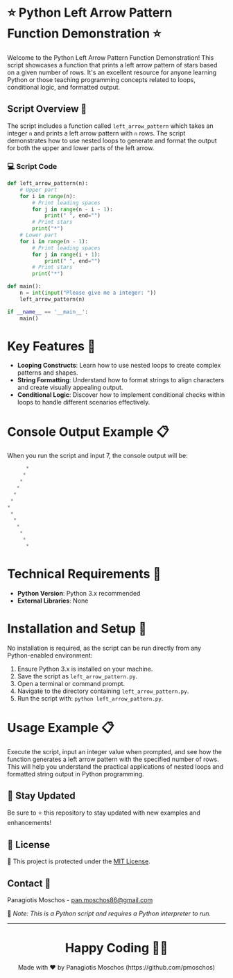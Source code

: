 # ⭐ Python Left Arrow Pattern Function Demonstration ⭐

Welcome to the Python Left Arrow Pattern Function Demonstration! This script showcases a function that prints a left arrow pattern of stars based on a given number of rows. It's an excellent resource for anyone learning Python or those teaching programming concepts related to loops, conditional logic, and formatted output.

## Script Overview 📘

The script includes a function called `left_arrow_pattern` which takes an integer `n` and prints a left arrow pattern with `n` rows. The script demonstrates how to use nested loops to generate and format the output for both the upper and lower parts of the left arrow.

### :computer: Script Code

```python
def left_arrow_pattern(n):
    # Upper part
    for i in range(n):
        # Print leading spaces
        for j in range(n - i - 1):
            print(" ", end="")
        # Print stars
        print("*")
    # Lower part
    for i in range(n - 1):
        # Print leading spaces
        for j in range(i + 1):
            print(" ", end="")
        # Print stars
        print("*")

def main():
    n = int(input("Please give me a integer: "))
    left_arrow_pattern(n)

if __name__ == '__main__':
    main()
```

# Key Features 🌟
- **Looping Constructs**: Learn how to use nested loops to create complex patterns and shapes.
- **String Formatting**: Understand how to format strings to align characters and create visually appealing output.
- **Conditional Logic**: Discover how to implement conditional checks within loops to handle different scenarios effectively.

# Console Output Example 📋
When you run the script and input 7, the console output will be:

```python
      *
     *
    *
   *
  *
 *
*
 *
  *
   *
    *
     *
      *
```

# Technical Requirements 🔧
- **Python Version**: Python 3.x recommended
- **External Libraries**: None

# Installation and Setup 🚀
No installation is required, as the script can be run directly from any Python-enabled environment:

1. Ensure Python 3.x is installed on your machine.
2. Save the script as `left_arrow_pattern.py`.
3. Open a terminal or command prompt.
4. Navigate to the directory containing `left_arrow_pattern.py`.
5. Run the script with: `python left_arrow_pattern.py`.

# Usage Example 📋
Execute the script, input an integer value when prompted, and see how the function generates a left arrow pattern with the specified number of rows. This will help you understand the practical applications of nested loops and formatted string output in Python programming.

## 📢 Stay Updated

Be sure to ⭐ this repository to stay updated with new examples and enhancements!

## 📄 License
🔐 This project is protected under the [MIT License](https://mit-license.org/).


## Contact 📧
Panagiotis Moschos - pan.moschos86@gmail.com

🔗 *Note: This is a Python script and requires a Python interpreter to run.*

---
<h1 align=center>Happy Coding 👨‍💻 </h1>

<p align="center">
  Made with ❤️ by Panagiotis Moschos (https://github.com/pmoschos)
</p>
